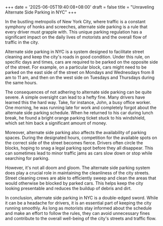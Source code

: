 +++
date = '2025-06-05T19:40:08+08:00'
draft = false
title = "Unraveling Alternate Side Parking in NYC"
+++

In the bustling metropolis of New York City, where traffic is a constant symphony of honks and screeches, alternate side parking is a rule that every driver must grapple with. This unique parking regulation has a significant impact on the daily lives of motorists and the overall flow of traffic in the city. 

Alternate side parking in NYC is a system designed to facilitate street cleaning and keep the city's roads in good condition. Under this rule, on specific days and times, cars are required to be parked on the opposite side of the street. For example, on a particular block, cars might need to be parked on the east side of the street on Mondays and Wednesdays from 8 am to 11 am, and then on the west side on Tuesdays and Thursdays during the same hours. 

The consequences of not adhering to alternate side parking can be quite severe. A simple oversight can lead to a hefty fine. Many drivers have learned this the hard way. Take, for instance, John, a busy office worker. One morning, he was running late for work and completely forgot about the alternate side parking schedule. When he returned to his car during lunch break, he found a bright orange parking ticket stuck to his windshield, which set him back a significant amount of money. 

Moreover, alternate side parking also affects the availability of parking spaces. During the designated hours, competition for the available spots on the correct side of the street becomes fierce. Drivers often circle the blocks, hoping to snag a legal parking spot before they all disappear. This can sometimes lead to minor traffic jams as cars slow down or stop while searching for parking. 

However, it's not all doom and gloom. The alternate side parking system does play a crucial role in maintaining the cleanliness of the city streets. Street cleaning crews are able to efficiently sweep and clean the areas that would otherwise be blocked by parked cars. This helps keep the city looking presentable and reduces the buildup of debris and dirt. 

In conclusion, alternate side parking in NYC is a double-edged sword. While it can be a headache for drivers, it is an essential part of keeping the city running smoothly. As long as motorists stay informed about the schedule and make an effort to follow the rules, they can avoid unnecessary fines and contribute to the overall well-being of the city's streets and traffic flow.